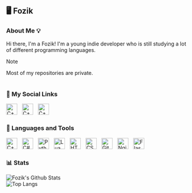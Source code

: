 <!-- Hello Everyone :D -->
## 🖥 Fozik
### About Me 💡
Hi there, I'm a Fozik! I'm a young indie developer who is still studying a lot of different programming languages.
> [!NOTE]
> Most of my repositories are private.

#

### 👋 My Social Links
<p aling="left">
  <a href="https://t.me/SimplyFozik"><img align="left" alt="C++" width="30px" style="padding-right:10px;" src="https://www.svgrepo.com/show/354443/telegram.svg"></a>
  <a href="https://www.youtube.com/@SimpleFozik"><img align="left" alt="C++" width="30px" style="padding-right:10px;" src="https://www.svgrepo.com/show/475700/youtube-color.svg"></a>
  <a href="http://fozik.ru"><img align="left" alt="C++" width="30px" style="padding-right:10px;" src="https://www.svgrepo.com/show/529517/code-2.svg"></a>
</p>
<br>


#


### 🧰 Languages and Tools

<a href="https://en.wikipedia.org/wiki/C++"><img align="left" alt="C++" width="30px" style="padding-right:10px;" src="https://cdn.jsdelivr.net/gh/devicons/devicon@latest/icons/cplusplus/cplusplus-original.svg"></a>
<a href="https://en.wikipedia.org/wiki/C_Sharp_(programming_language)"><img align="left" alt="C#" width="30px" style="padding-right:10px;" src="https://cdn.jsdelivr.net/gh/devicons/devicon@latest/icons/csharp/csharp-original.svg"></a>
<a href="https://en.wikipedia.org/wiki/Python_(programming_language)"><img align="left" alt="Python" width="30px" style="padding-right:10px;" src="https://cdn.jsdelivr.net/gh/devicons/devicon@latest/icons/python/python-original.svg"></a>
<a href="https://en.wikipedia.org/wiki/Lua_(programming_language)"><img align="left" alt="Lua" width="30px" style="padding-right:10px;" src="https://cdn.jsdelivr.net/gh/devicons/devicon@latest/icons/lua/lua-original.svg"></a>
<a href="https://en.wikipedia.org/wiki/HTML"><img align="left" alt="HTML" width="30px" style="padding-right:10px;" src="https://cdn.jsdelivr.net/gh/devicons/devicon@latest/icons/html5/html5-original.svg"></a>
<a href="https://en.wikipedia.org/wiki/CSS"><img align="left" alt="CSS" width="30px" style="padding-right:10px;" src="https://cdn.jsdelivr.net/gh/devicons/devicon@latest/icons/css3/css3-original.svg"></a>
<a href="https://en.wikipedia.org/wiki/Git"><img align="left" alt="Git" width="30px" style="padding-right:10px;" src="https://cdn.jsdelivr.net/gh/devicons/devicon@latest/icons/git/git-original.svg"></a>
<a href="https://en.wikipedia.org/wiki/Nginx"><img align="left" alt="Nginx" width="30px" style="padding-right:10px;" src="https://cdn.jsdelivr.net/gh/devicons/devicon@latest/icons/nginx/nginx-original.svg"></a>
<a href="https://en.wikipedia.org/wiki/Flask_(web_framework)"><img align="left" alt="Flask" width="30px" style="padding-right:10px;" src="https://www.svgrepo.com/show/508915/flask.svg"></a>
<br>

#

### 📊 Stats
![Fozik's Github Stats](https://github-readme-stats.vercel.app/api?username=simplyfozik&show_icons=true&border_radius=20&bg_color=0d1117&text_color=c9d1d9&title_color=58a6ff&icon_color=58a6ff&hide_border=true)<br>
![Top Langs](https://github-readme-stats.vercel.app/api/top-langs/?username=simplyfozik&layout=compact&border_radius=20&bg_color=0d1117&text_color=c9d1d9&title_color=58a6ff&icon_color=58a6ff&hide_border=true)
